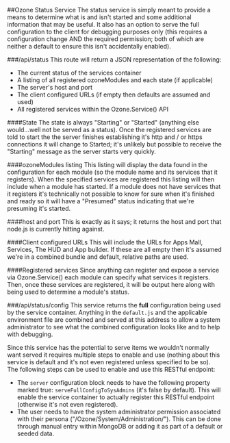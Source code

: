 ##Ozone Status Service
The status service is simply meant to provide a means to determine what is and isn't started and some additional information that may be useful. It also has an option to serve the full configuration to the client for debugging purposes only (this requires a configuration change AND the required permission; both of which are neither a default to ensure this isn't accidentally enabled).

###/api/status
This route will return a JSON representation of the following:
* The current status of the services container
* A listing of all registered ozoneModules and each state (if applicable)
* The server's host and port
* The client configured URLs (if empty then defaults are assumed and used)
* All registered services within the Ozone.Service() API

####State
The state is always "Starting" or "Started" (anything else would...well not be served as a status). Once the registered services are told to start the the server finishes establishing it's http and / or https connections it will change to Started; it's unlikely but possible to receive the "Starting" message as the server starts very quickly.

####ozoneModules listing
This listing will display the data found in the configuration for each module (so the module name and its services that it registers). When the specified services are registered this listing will then include when a module has started. If a module does not have services that it registers it's technically not possible to know for sure when it's finished and ready so it will have a "Presumed" status indicating that we're presuming it's started.

####host and port
This is exactly as it says; it returns the host and port that node.js is currently hitting against.

####Client configured URLs
This will include the URLs for Apps Mall, Services, The HUD and App builder. If these are all empty then it's assumed we're in a combined bundle and default, relative paths are used.

####Registered services
Since anything can register and expose a service via Ozone.Service() each module can specify what services it registers. Then, once these services are registered, it will be output here along with being used to determine a module's status.

###/api/status/config
This service returns the **full** configuration being used by the service container. Anything in the ```default.js``` and the applicable environment file are combined and served at this address to allow a system administrator to see what the combined configuration looks like and to help with debugging.

Since this service has the potential to serve items we wouldn't normally want served it requires multiple steps to enable and use (nothing about this service is default and it's not even registered unless specified to be so). The following steps can be used to enable and use this RESTful endpoint:

* The ```server``` configuration block needs to have the following property marked true: ```serveFullConfigToSysAdmins``` (it's false by default). This will enable the service container to actually register this RESTful endpoint (otherwise it's not even registered).
* The user needs to have the system administrator permission associated with their persona ("/Ozone/System/Administration/"). This can be done through manual entry within MongoDB or adding it as part of a default or seeded data.
